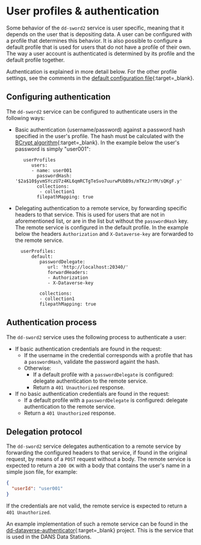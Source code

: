 User profiles & authentication
==============================

Some behavior of the `dd-sword2` service is user specific, meaning that it depends on the user that is depositing data. A user can
be configured with a profile that determines this behavior. It is also possible to configure a default profile that is used for
users that do not have a profile of their own. The way a user account is authenticated is determined by its profile and the
default
profile together.

Authentication is explained in more detail below. For the other profile settings, see the comments in the [default configuration
file](https://github.com/DANS-KNAW/dd-sword2/blob/master/src/main/assembly/dist/cfg/config.yml){:target=_blank}.

Configuring authentication
--------------------------

The `dd-sword2` service can be configured to authenticate users in the following ways:

* Basic authentication (username/password) against a password hash specified in the user's profile. The hash must be calculated
  with the [BCrypt algorithm](https://en.wikipedia.org/wiki/Bcrypt){:target=_blank}. In the example below the user's password is
  simply "user001":

         userProfiles
            users:
            - name: user001
              passwordHash: '$2a$10$yvmSYczU7z4KL6qmRCTgTeSvo7uurwPUbB9s/mTKzJrYM/sQKgF.y'
              collections:
               - collection1
              filepathMapping: true

* Delegating authentication to a remote service, by forwarding specific headers to that service. This is used for users that are
  not in aforementioned list, or are in the list but without the `passwordHash` key. The remote service is configured in the
  default profile. In the example below the headers `Authorization` and `X-Dataverse-key` are forwarded to the remote service.

        userProfiles:
            default:
               passwordDelegate:
                  url: 'http://localhost:20340/'
                  forwardHeaders:
                  - Authorization
                  - X-Dataverse-key

               collections:
               - collection1
               filepathMapping: true

Authentication process
----------------------
The `dd-sword2` service uses the following process to authenticate a user:

* If basic authentication credentials are found in the request:
    * If the username in the credential corresponds with a profile that has a `passwordHash`, validate the password againt the
      hash.
    * Otherwise:
        * If a default profile with a `passwordDelegate` is configured: delegate authentication to the remote service. 
        * Return a `401 Unauthorized` response.
* If no basic authentication credentials are found in the request:
    * If a default profile with a `passwordDelegate` is configured: delegate authentication to the remote service.
    * Return a `401 Unauthorized` response.

Delegation protocol
-------------------

The `dd-sword2` service delegates authentication to a remote service by forwarding the configured headers to that service, if
found in the original request, by means of a `POST` request without a body. The remote service is expected to return a `200 OK`
with a body that contains the user's name in a simple json file, for example:

```json
{
  "userId": "user001"
}
```

If the credentials are not valid, the remote service is expected to return a `401 Unauthorized`.

An example implementation of such a remote service can be found in the [dd-dataverse-authenticator]{:target=_blank} project. This
is the service that is used in the DANS Data Stations.

[dd-dataverse-authenticator]: https://dans-knaw.github.io/dd-dataverse-authenticator/